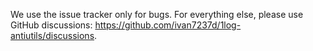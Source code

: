 We use the issue tracker only for bugs. For everything else, please use GitHub discussions: https://github.com/ivan7237d/1log-antiutils/discussions.
